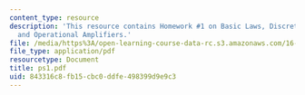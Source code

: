 ```yaml
---
content_type: resource
description: 'This resource contains Homework #1 on Basic Laws, Discrete Components,
  and Operational Amplifiers.'
file: /media/https%3A/open-learning-course-data-rc.s3.amazonaws.com/16-682-prototyping-avionics-spring-2006/843316c8fb15cbc0ddfe498399d9e9c3_ps1.pdf
file_type: application/pdf
resourcetype: Document
title: ps1.pdf
uid: 843316c8-fb15-cbc0-ddfe-498399d9e9c3
---
```

